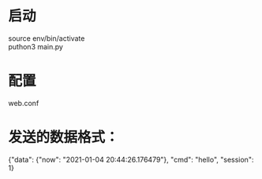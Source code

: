 # 启动
source env/bin/activate  
puthon3 main.py

# 配置
web.conf  

# 发送的数据格式：
{"data": {"now": "2021-01-04 20:44:26.176479"}, "cmd": "hello", "session": 1}